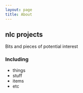 ```yaml
---
layout: page
title: About
---
```


## nlc projects 

Bits and pieces of potential interest

### Including

- things
- stuff
- items
- etc